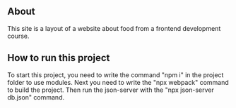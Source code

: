 ## About

This site is a layout of a website about food from a frontend development course.

## How to run this project

To start this project, you need to write the command "npm i" in the project folder to use modules. 
Next you need to write the "npx webpack" command to build the project. 
Then run the json-server with the "npx json-server db.json" command.
